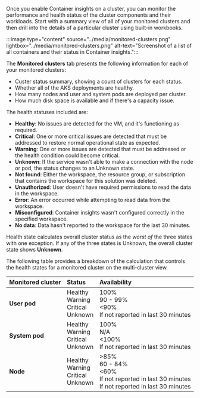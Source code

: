 Once you enable Container insights on a cluster, you can monitor the performance and health status of the cluster components and their workloads. Start with a summary view of all of your monitored clusters and then drill into the details of a particular cluster using built-in workbooks.

   :::image type="content" source="../media/monitored-clusters.png" lightbox="../media/monitored-clusters.png" alt-text="Screenshot of a list of all containers and their status in Container insights.":::

The **Monitored clusters** tab presents the following information for each of your monitored clusters:

- Custer status summary, showing a count of clusters for each status.
- Whether all of the AKS deployments are healthy.
- How many nodes and user and system pods are deployed per cluster.
- How much disk space is available and if there's a capacity issue.

The health statuses included are:

- **Healthy**: No issues are detected for the VM, and it's functioning as required.
- **Critical**: One or more critical issues are detected that must be addressed to restore normal operational state as expected.
- **Warning**: One or more issues are detected that must be addressed or the health condition could become critical.
- **Unknown**: If the service wasn't able to make a connection with the node or pod, the status changes to an Unknown state.
- **Not found**: Either the workspace, the resource group, or subscription that contains the workspace for this solution was deleted.
- **Unauthorized**: User doesn't have required permissions to read the data in the workspace.
- **Error**: An error occurred while attempting to read data from the workspace.
- **Misconfigured**: Container insights wasn't configured correctly in the specified workspace.
- **No data**: Data hasn't reported to the workspace for the last 30 minutes.

Health state calculates overall cluster status as the _worst of_ the three states with one exception. If any of the three states is Unknown, the overall cluster state shows **Unknown**.

The following table provides a breakdown of the calculation that controls the health states for a monitored cluster on the multi-cluster view.

| Monitored cluster | Status | Availability |
|:---|:---|:---|
| **User pod** | Healthy<br>Warning<br>Critical<br>Unknown | 100%<br>90 - 99%<br><90%<br>If not reported in last 30 minutes |
| **System pod** | Healthy<br>Warning<br>Critical<br>Unknown | 100%<br>N/A<br><100%<br>If not reported in last 30 minutes |
| **Node** | Healthy<br>Warning<br>Critical<br>Unknown | >85%<br>60 - 84%<br><60%<br>If not reported in last 30 minutes<br>If not reported in last 30 minutes |
